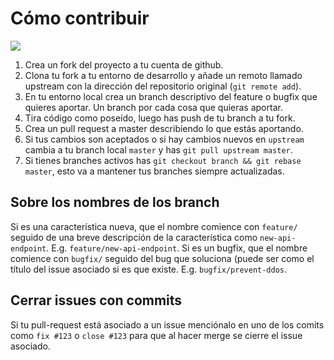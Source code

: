 # Cómo contribuir

[![](https://openclipart.org/image/800px/svg_to_png/278845/git-flow.png)](https://openclipart.org/detail/278845/git-opensource-workflow)

1. Crea un fork del proyecto a tu cuenta de github.
2. Clona tu fork a tu entorno de desarrollo y añade un remoto llamado upstream con la dirección del repositorio original (`git remote add`).
3. En tu entorno local crea un branch descriptivo del feature o bugfix que quieres aportar. Un branch por cada cosa que quieras aportar.
4. Tira código como poseído, luego has push de tu branch a tu fork.
5. Crea un pull request a master describiendo lo que estás aportando.
6. Si tus cambios son aceptados o si hay cambios nuevos en `upstream` cambia a tu branch local `master` y has `git pull upstream master`.
7. Si tienes branches activos has `git checkout branch && git rebase master`, esto va a mantener tus branches siempre actualizadas.

## Sobre los nombres de los branch

Si es una característica nueva, que el nombre comience con `feature/` seguido de una breve descripción de la característica como `new-api-endpoint`. E.g. `feature/new-api-endpoint`.
Si es un bugfix, que el nombre comience con `bugfix/` seguido del bug que soluciona (puede ser como el título del issue asociado si es que existe. E.g. `bugfix/prevent-ddos`.

## Cerrar issues con commits

Si tu pull-request está asociado a un issue menciónalo en uno de los comits como `fix #123` o `close #123` para que al hacer merge se cierre el issue asociado.

